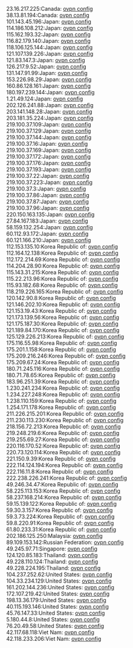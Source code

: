 23.16.217.225:Canada: [ovpn config](vpn/23_16_217_225.ovpn)  
38.13.81.194:Canada: [ovpn config](vpn/38_13_81_194.ovpn)  
101.143.45.196:Japan: [ovpn config](vpn/101_143_45_196.ovpn)  
114.186.108.212:Japan: [ovpn config](vpn/114_186_108_212.ovpn)  
115.162.193.32:Japan: [ovpn config](vpn/115_162_193_32.ovpn)  
116.82.179.140:Japan: [ovpn config](vpn/116_82_179_140.ovpn)  
118.106.125.144:Japan: [ovpn config](vpn/118_106_125_144.ovpn)  
121.107.139.226:Japan: [ovpn config](vpn/121_107_139_226.ovpn)  
121.83.147.3:Japan: [ovpn config](vpn/121_83_147_3.ovpn)  
126.217.9.52:Japan: [ovpn config](vpn/126_217_9_52.ovpn)  
131.147.91.99:Japan: [ovpn config](vpn/131_147_91_99.ovpn)  
153.226.98.29:Japan: [ovpn config](vpn/153_226_98_29.ovpn)  
160.86.128.161:Japan: [ovpn config](vpn/160_86_128_161.ovpn)  
180.197.239.144:Japan: [ovpn config](vpn/180_197_239_144.ovpn)  
1.21.49.124:Japan: [ovpn config](vpn/1_21_49_124.ovpn)  
202.126.241.88:Japan: [ovpn config](vpn/202_126_241_88.ovpn)  
203.141.148.28:Japan: [ovpn config](vpn/203_141_148_28.ovpn)  
203.181.35.224:Japan: [ovpn config](vpn/203_181_35_224.ovpn)  
219.100.37.109:Japan: [ovpn config](vpn/219_100_37_109.ovpn)  
219.100.37.129:Japan: [ovpn config](vpn/219_100_37_129.ovpn)  
219.100.37.144:Japan: [ovpn config](vpn/219_100_37_144.ovpn)  
219.100.37.16:Japan: [ovpn config](vpn/219_100_37_16.ovpn)  
219.100.37.169:Japan: [ovpn config](vpn/219_100_37_169.ovpn)  
219.100.37.172:Japan: [ovpn config](vpn/219_100_37_172.ovpn)  
219.100.37.176:Japan: [ovpn config](vpn/219_100_37_176.ovpn)  
219.100.37.193:Japan: [ovpn config](vpn/219_100_37_193.ovpn)  
219.100.37.22:Japan: [ovpn config](vpn/219_100_37_22.ovpn)  
219.100.37.223:Japan: [ovpn config](vpn/219_100_37_223.ovpn)  
219.100.37.3:Japan: [ovpn config](vpn/219_100_37_3.ovpn)  
219.100.37.86:Japan: [ovpn config](vpn/219_100_37_86.ovpn)  
219.100.37.87:Japan: [ovpn config](vpn/219_100_37_87.ovpn)  
219.100.37.96:Japan: [ovpn config](vpn/219_100_37_96.ovpn)  
220.150.163.135:Japan: [ovpn config](vpn/220_150_163_135.ovpn)  
27.84.167.183:Japan: [ovpn config](vpn/27_84_167_183.ovpn)  
58.159.132.254:Japan: [ovpn config](vpn/58_159_132_254.ovpn)  
60.112.93.172:Japan: [ovpn config](vpn/60_112_93_172.ovpn)  
60.121.166.210:Japan: [ovpn config](vpn/60_121_166_210.ovpn)  
112.153.135.10:Korea Republic of: [ovpn config](vpn/112_153_135_10.ovpn)  
112.164.12.138:Korea Republic of: [ovpn config](vpn/112_164_12_138.ovpn)  
112.172.214.69:Korea Republic of: [ovpn config](vpn/112_172_214_69.ovpn)  
114.204.28.90:Korea Republic of: [ovpn config](vpn/114_204_28_90.ovpn)  
115.143.31.215:Korea Republic of: [ovpn config](vpn/115_143_31_215.ovpn)  
115.22.213.96:Korea Republic of: [ovpn config](vpn/115_22_213_96.ovpn)  
115.93.182.68:Korea Republic of: [ovpn config](vpn/115_93_182_68.ovpn)  
118.219.226.165:Korea Republic of: [ovpn config](vpn/118_219_226_165.ovpn)  
120.142.90.8:Korea Republic of: [ovpn config](vpn/120_142_90_8.ovpn)  
121.146.202.10:Korea Republic of: [ovpn config](vpn/121_146_202_10.ovpn)  
121.153.19.43:Korea Republic of: [ovpn config](vpn/121_153_19_43.ovpn)  
121.173.139.56:Korea Republic of: [ovpn config](vpn/121_173_139_56.ovpn)  
121.175.187.30:Korea Republic of: [ovpn config](vpn/121_175_187_30.ovpn)  
121.189.84.170:Korea Republic of: [ovpn config](vpn/121_189_84_170.ovpn)  
125.129.226.213:Korea Republic of: [ovpn config](vpn/125_129_226_213.ovpn)  
175.116.55.98:Korea Republic of: [ovpn config](vpn/175_116_55_98.ovpn)  
175.201.1.158:Korea Republic of: [ovpn config](vpn/175_201_1_158.ovpn)  
175.209.216.246:Korea Republic of: [ovpn config](vpn/175_209_216_246.ovpn)  
175.209.67.24:Korea Republic of: [ovpn config](vpn/175_209_67_24.ovpn)  
180.71.245.116:Korea Republic of: [ovpn config](vpn/180_71_245_116.ovpn)  
180.71.78.65:Korea Republic of: [ovpn config](vpn/180_71_78_65.ovpn)  
183.96.251.39:Korea Republic of: [ovpn config](vpn/183_96_251_39.ovpn)  
1.230.241.234:Korea Republic of: [ovpn config](vpn/1_230_241_234.ovpn)  
1.234.227.248:Korea Republic of: [ovpn config](vpn/1_234_227_248.ovpn)  
1.238.110.159:Korea Republic of: [ovpn config](vpn/1_238_110_159.ovpn)  
1.254.171.178:Korea Republic of: [ovpn config](vpn/1_254_171_178.ovpn)  
211.226.215.201:Korea Republic of: [ovpn config](vpn/211_226_215_201.ovpn)  
211.230.113.230:Korea Republic of: [ovpn config](vpn/211_230_113_230.ovpn)  
218.156.72.213:Korea Republic of: [ovpn config](vpn/218_156_72_213.ovpn)  
219.248.219.6:Korea Republic of: [ovpn config](vpn/219_248_219_6.ovpn)  
219.255.69.27:Korea Republic of: [ovpn config](vpn/219_255_69_27.ovpn)  
220.116.170.52:Korea Republic of: [ovpn config](vpn/220_116_170_52.ovpn)  
220.73.120.114:Korea Republic of: [ovpn config](vpn/220_73_120_114.ovpn)  
221.150.9.39:Korea Republic of: [ovpn config](vpn/221_150_9_39.ovpn)  
222.114.124.194:Korea Republic of: [ovpn config](vpn/222_114_124_194.ovpn)  
222.116.11.8:Korea Republic of: [ovpn config](vpn/222_116_11_8.ovpn)  
222.238.226.241:Korea Republic of: [ovpn config](vpn/222_238_226_241.ovpn)  
49.246.34.47:Korea Republic of: [ovpn config](vpn/49_246_34_47.ovpn)  
58.225.113.153:Korea Republic of: [ovpn config](vpn/58_225_113_153.ovpn)  
58.237.168.214:Korea Republic of: [ovpn config](vpn/58_237_168_214.ovpn)  
59.15.139.122:Korea Republic of: [ovpn config](vpn/59_15_139_122.ovpn)  
59.30.3.157:Korea Republic of: [ovpn config](vpn/59_30_3_157.ovpn)  
59.3.73.224:Korea Republic of: [ovpn config](vpn/59_3_73_224.ovpn)  
59.8.220.91:Korea Republic of: [ovpn config](vpn/59_8_220_91.ovpn)  
61.80.233.31:Korea Republic of: [ovpn config](vpn/61_80_233_31.ovpn)  
202.186.125.250:Malaysia: [ovpn config](vpn/202_186_125_250.ovpn)  
89.109.153.142:Russian Federation: [ovpn config](vpn/89_109_153_142.ovpn)  
49.245.97.71:Singapore: [ovpn config](vpn/49_245_97_71.ovpn)  
124.120.85.183:Thailand: [ovpn config](vpn/124_120_85_183.ovpn)  
49.228.110.124:Thailand: [ovpn config](vpn/49_228_110_124.ovpn)  
49.228.224.195:Thailand: [ovpn config](vpn/49_228_224_195.ovpn)  
104.237.252.62:United States: [ovpn config](vpn/104_237_252_62.ovpn)  
104.33.234.129:United States: [ovpn config](vpn/104_33_234_129.ovpn)  
161.202.144.236:United States: [ovpn config](vpn/161_202_144_236.ovpn)  
172.107.219.42:United States: [ovpn config](vpn/172_107_219_42.ovpn)  
198.13.36.179:United States: [ovpn config](vpn/198_13_36_179.ovpn)  
40.115.193.146:United States: [ovpn config](vpn/40_115_193_146.ovpn)  
45.76.147.33:United States: [ovpn config](vpn/45_76_147_33.ovpn)  
5.180.44.8:United States: [ovpn config](vpn/5_180_44_8.ovpn)  
76.20.49.58:United States: [ovpn config](vpn/76_20_49_58.ovpn)  
42.117.68.118:Viet Nam: [ovpn config](vpn/42_117_68_118.ovpn)  
42.118.233.206:Viet Nam: [ovpn config](vpn/42_118_233_206.ovpn)  
